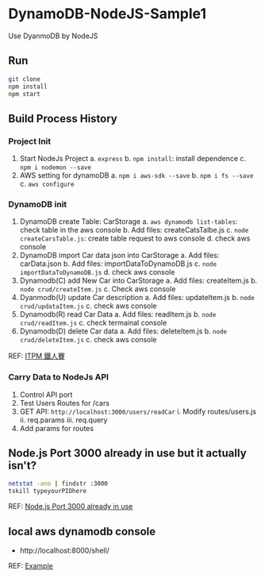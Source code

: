 # DynamoDB-NodeJS-Sample1

Use DyanmoDB by NodeJS

## Run

```bash
git clone 
npm install
npm start
```

## Build Process History

### Project Init

1. Start NodeJs Project
  a. `express`
  b. `npm install`: install dependence
  c. `npm i nodemon --save`
1. AWS setting for dynamoDB
  a. `npm i aws-sdk --save`
  b. `npm i fs --save`
  c. `aws configure`

### DynamoDB init

1. DynamoDB create Table: CarStorage
  a. `aws dynamodb list-tables`: check table in the aws console
  b. Add files: createCatsTalbe.js
  c. `node createCarsTable.js`: create table request to aws console
  d. check aws console
1. DynamoDB import Car data json into CarStorage
  a. Add files: carData.json
  b. Add files: importDataToDynamoDB.js
  c. `node importDataToDynamoDB.js`
  d. check aws console
1. Dynamodb(C) add New Car into CarStorage
  a. Add files: createItem.js
  b. `node crud/createItem.js`
  c. Check aws console
1. Dyanmodb(U) update Car description
  a. Add files: updateItem.js
  b. `node crud/updataItem.js`
  c. check aws console
1. Dynamodb(R) read Car Data
  a. Add files: readItem.js
  b. `node crud/readItem.js`
  c. check termainal console
1. Dynamodb(D) delete Car data
  a. Add files: deleteItem.js
  b. `node crud/deleteItem.js`
  c. check aws console

REF: [ITPM 鐵人賽](https://ithelp.ithome.com.tw/articles/10195339)

### Carry Data to NodeJs API

1. Control API port
1. Test Users Routes for /cars
1. GET API: `http://localhost:3000/users/readCar`
  i. Modify routes/users.js
  ii. req.params
  iii. req.query
1. Add params for routes

## Node.js Port 3000 already in use but it actually isn't?

```bash
netstat -ano | findstr :3000
tskill typeyourPIDhere
```

REF: [Node.js Port 3000 already in use](https://stackoverflow.com/questions/39322089/node-js-port-3000-already-in-use-but-it-actually-isnt)

## local aws dynamodb console

- http://localhost:8000/shell/

REF: [Example](https://docs.aws.amazon.com/zh_tw/amazondynamodb/latest/developerguide/GettingStarted.NodeJs.04.html)